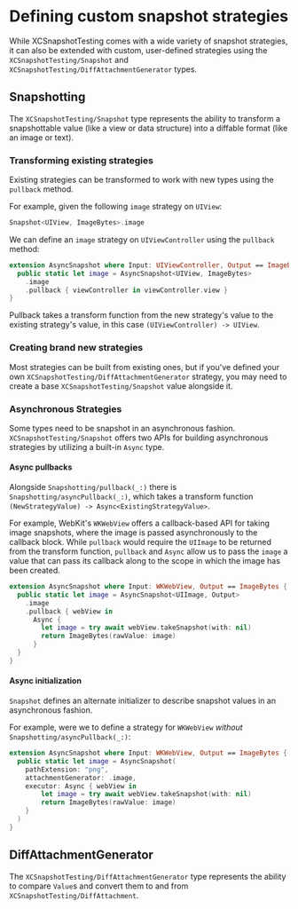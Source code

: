 # Defining custom snapshot strategies

While XCSnapshotTesting comes with a wide variety of snapshot strategies, it can also be extended with
custom, user-defined strategies using the ``XCSnapshotTesting/Snapshot`` and
``XCSnapshotTesting/DiffAttachmentGenerator`` types.

## Snapshotting

The ``XCSnapshotTesting/Snapshot`` type represents the ability to transform a snapshottable value
(like a view or data structure) into a diffable format (like an image or text).

### Transforming existing strategies

Existing strategies can be transformed to work with new types using the `pullback` method.

For example, given the following `image` strategy on `UIView`:

``` swift
Snapshot<UIView, ImageBytes>.image
```

We can define an `image` strategy on `UIViewController` using the `pullback` method:

``` swift
extension AsyncSnapshot where Input: UIViewController, Output == ImageBytes {
  public static let image = AsyncSnapshot<UIView, ImageBytes>
    .image
    .pullback { viewController in viewController.view }
}
```

Pullback takes a transform function from the new strategy's value to the existing strategy's value,
in this case `(UIViewController) -> UIView`.

### Creating brand new strategies

Most strategies can be built from existing ones, but if you've defined your own
``XCSnapshotTesting/DiffAttachmentGenerator`` strategy, you may need to create a base ``XCSnapshotTesting/Snapshot``
value alongside it.

### Asynchronous Strategies

Some types need to be snapshot in an asynchronous fashion. ``XCSnapshotTesting/Snapshot`` offers
two APIs for building asynchronous strategies by utilizing a built-in ``Async`` type.

#### Async pullbacks

Alongside ``Snapshotting/pullback(_:)`` there is ``Snapshotting/asyncPullback(_:)``, which takes a
transform function `(NewStrategyValue) -> Async<ExistingStrategyValue>`.

For example, WebKit's `WKWebView` offers a callback-based API for taking image snapshots, where the
image is passed asynchronously to the callback block. While `pullback` would require the `UIImage`
to be returned from the transform function, `pullback` and `Async` allow us to pass the `image`
a value that can pass its callback along to the scope in which the image has been created.

``` swift
extension AsyncSnapshot where Input: WKWebView, Output == ImageBytes {
  public static let image = AsyncSnapshot<UIImage, Output>
    .image
    .pullback { webView in
      Async { 
        let image = try await webView.takeSnapshot(with: nil)
        return ImageBytes(rawValue: image)
      }
  }
}
```

#### Async initialization

`Snapshot` defines an alternate initializer to describe snapshot values in an asynchronous
fashion.

For example, were we to define a strategy for `WKWebView` _without_
``Snapshotting/asyncPullback(_:)``:

``` swift
extension AsyncSnapshot where Input: WKWebView, Output == ImageBytes {
  public static let image = AsyncSnapshot(
    pathExtension: "png",
    attachmentGenerator: .image,
    executor: Async { webView in
        let image = try await webView.takeSnapshot(with: nil)
        return ImageBytes(rawValue: image)
    }
  )
}
```

## DiffAttachmentGenerator

The ``XCSnapshotTesting/DiffAttachmentGenerator`` type represents the ability to compare 
`Value`s and convert them to and from ``XCSnapshotTesting/DiffAttachment``.
